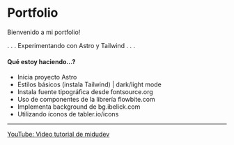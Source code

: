 # Portfolio

Bienvenido a mi portfolio!

. . . Experimentando con Astro y Tailwind . . .

#### Qué estoy haciendo...?

- Inicia proyecto Astro
- Estilos básicos (instala Tailwind) | dark/light mode
- Instala fuente tipográfica desde fontsource.org
- Uso de componentes de la librería flowbite.com
- Implementa background de bg.ibelick.com 
- Utilizando íconos de tabler.io/icons


____________________________

[YouTube: Video tutorial de midudev](
https://youtu.be/HEMvsJTBweY?si=taXuEovxSKjyL3lD)
